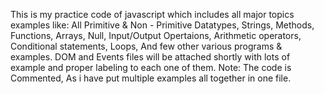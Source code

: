 This is my practice code of javascript which includes all major topics examples like: 
All Primitive & Non - Primitive Datatypes, 
Strings,
Methods, 
Functions, 
Arrays,
Null,
Input/Output Opertaions, 
Arithmetic operators, 
Conditional statements, 
Loops,
And few other various programs & examples.
DOM and Events files will be attached shortly with lots of example and proper labeling to each one of them. 
Note: The code is Commented, As i have put multiple examples all together in one file.
